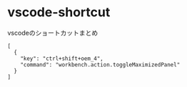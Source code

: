 # vscode-shortcut
vscodeのショートカットまとめ

```json:keybindings
[
  {
    "key": "ctrl+shift+oem_4",
    "command": "workbench.action.toggleMaximizedPanel"
  }
]
```
